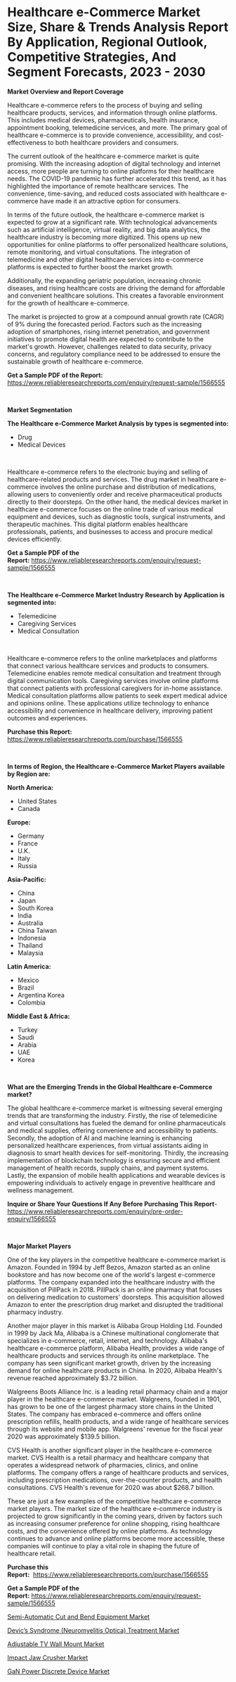 <p><h1>Healthcare e-Commerce Market Size, Share & Trends Analysis Report By Application, Regional Outlook, Competitive Strategies, And Segment Forecasts, 2023 - 2030</h1></p><p><strong>Market Overview and Report Coverage</strong></p>
<p><p>Healthcare e-commerce refers to the process of buying and selling healthcare products, services, and information through online platforms. This includes medical devices, pharmaceuticals, health insurance, appointment booking, telemedicine services, and more. The primary goal of healthcare e-commerce is to provide convenience, accessibility, and cost-effectiveness to both healthcare providers and consumers.</p><p>The current outlook of the healthcare e-commerce market is quite promising. With the increasing adoption of digital technology and internet access, more people are turning to online platforms for their healthcare needs. The COVID-19 pandemic has further accelerated this trend, as it has highlighted the importance of remote healthcare services. The convenience, time-saving, and reduced costs associated with healthcare e-commerce have made it an attractive option for consumers.</p><p>In terms of the future outlook, the healthcare e-commerce market is expected to grow at a significant rate. With technological advancements such as artificial intelligence, virtual reality, and big data analytics, the healthcare industry is becoming more digitized. This opens up new opportunities for online platforms to offer personalized healthcare solutions, remote monitoring, and virtual consultations. The integration of telemedicine and other digital healthcare services into e-commerce platforms is expected to further boost the market growth.</p><p>Additionally, the expanding geriatric population, increasing chronic diseases, and rising healthcare costs are driving the demand for affordable and convenient healthcare solutions. This creates a favorable environment for the growth of healthcare e-commerce.</p><p>The market is projected to grow at a compound annual growth rate (CAGR) of 9% during the forecasted period. Factors such as the increasing adoption of smartphones, rising internet penetration, and government initiatives to promote digital health are expected to contribute to the market's growth. However, challenges related to data security, privacy concerns, and regulatory compliance need to be addressed to ensure the sustainable growth of healthcare e-commerce.</p></p>
<p><strong>Get a Sample PDF of the Report:</strong> <a href="https://www.reliableresearchreports.com/enquiry/request-sample/1566555">https://www.reliableresearchreports.com/enquiry/request-sample/1566555</a></p>
<p>&nbsp;</p>
<p><strong>Market Segmentation</strong></p>
<p><strong>The Healthcare e-Commerce Market Analysis by types is segmented into:</strong></p>
<p><ul><li>Drug</li><li>Medical Devices</li></ul></p>
<p>&nbsp;</p>
<p><p>Healthcare e-commerce refers to the electronic buying and selling of healthcare-related products and services. The drug market in healthcare e-commerce involves the online purchase and distribution of medications, allowing users to conveniently order and receive pharmaceutical products directly to their doorsteps. On the other hand, the medical devices market in healthcare e-commerce focuses on the online trade of various medical equipment and devices, such as diagnostic tools, surgical instruments, and therapeutic machines. This digital platform enables healthcare professionals, patients, and businesses to access and procure medical devices efficiently.</p></p>
<p><strong>Get a Sample PDF of the Report:</strong>&nbsp;<a href="https://www.reliableresearchreports.com/enquiry/request-sample/1566555">https://www.reliableresearchreports.com/enquiry/request-sample/1566555</a></p>
<p>&nbsp;</p>
<p><strong>The Healthcare e-Commerce Market Industry Research by Application is segmented into:</strong></p>
<p><ul><li>Telemedicine</li><li>Caregiving Services</li><li>Medical Consultation</li></ul></p>
<p>&nbsp;</p>
<p><p>Healthcare e-commerce refers to the online marketplaces and platforms that connect various healthcare services and products to consumers. Telemedicine enables remote medical consultation and treatment through digital communication tools. Caregiving services involve online platforms that connect patients with professional caregivers for in-home assistance. Medical consultation platforms allow patients to seek expert medical advice and opinions online. These applications utilize technology to enhance accessibility and convenience in healthcare delivery, improving patient outcomes and experiences.</p></p>
<p><strong>Purchase this Report:</strong>&nbsp; <a href="https://www.reliableresearchreports.com/purchase/1566555">https://www.reliableresearchreports.com/purchase/1566555</a></p>
<p>&nbsp;</p>
<p><strong>In terms of Region, the Healthcare e-Commerce Market Players available by Region are:</strong></p>
<p>
    <p> <strong> North America: </strong>
        <ul>
            <li>United States</li>
            <li>Canada</li>
        </ul>
        </p> 
    <p> <strong> Europe: </strong>
        <ul>
            <li>Germany</li>
            <li>France</li>
            <li>U.K.</li>
            <li>Italy</li>
            <li>Russia</li>
        </ul>
        </p> 
    <p> <strong> Asia-Pacific: </strong>
        <ul>
            <li>China</li>
            <li>Japan</li>
            <li>South Korea</li>
            <li>India</li>
            <li>Australia</li>
            <li>China Taiwan</li>
            <li>Indonesia</li>
            <li>Thailand</li>
            <li>Malaysia</li>
        </ul>
        </p> 
    <p> <strong> Latin America: </strong>
        <ul>
            <li>Mexico</li>
            <li>Brazil</li>
            <li>Argentina Korea</li>
            <li>Colombia</li>
        </ul>
        </p> 
    <p> <strong> Middle East & Africa: </strong>
        <ul>
            <li>Turkey</li>
            <li>Saudi</li>
            <li>Arabia</li>
            <li>UAE</li>
            <li>Korea</li>
        </ul>
    </p>
    </p>
<p>&nbsp;</p>
<p><strong>What are the Emerging Trends in the Global Healthcare e-Commerce market?</strong></p>
<p><p>The global healthcare e-commerce market is witnessing several emerging trends that are transforming the industry. Firstly, the rise of telemedicine and virtual consultations has fueled the demand for online pharmaceuticals and medical supplies, offering convenience and accessibility to patients. Secondly, the adoption of AI and machine learning is enhancing personalized healthcare experiences, from virtual assistants aiding in diagnosis to smart health devices for self-monitoring. Thirdly, the increasing implementation of blockchain technology is ensuring secure and efficient management of health records, supply chains, and payment systems. Lastly, the expansion of mobile health applications and wearable devices is empowering individuals to actively engage in preventive healthcare and wellness management.</p></p>
<p><strong>Inquire or Share Your Questions If Any Before Purchasing This Report</strong>- <a href="https://www.reliableresearchreports.com/enquiry/pre-order-enquiry/1566555">https://www.reliableresearchreports.com/enquiry/pre-order-enquiry/1566555</a></p>
<p>&nbsp;</p>
<p><strong>Major Market Players</strong></p>
<p><p>One of the key players in the competitive healthcare e-commerce market is Amazon. Founded in 1994 by Jeff Bezos, Amazon started as an online bookstore and has now become one of the world's largest e-commerce platforms. The company expanded into the healthcare industry with the acquisition of PillPack in 2018. PillPack is an online pharmacy that focuses on delivering medication to customers' doorsteps. This acquisition allowed Amazon to enter the prescription drug market and disrupted the traditional pharmacy industry.</p><p>Another major player in this market is Alibaba Group Holding Ltd. Founded in 1999 by Jack Ma, Alibaba is a Chinese multinational conglomerate that specializes in e-commerce, retail, internet, and technology. Alibaba's healthcare e-commerce platform, Alibaba Health, provides a wide range of healthcare products and services through its online marketplace. The company has seen significant market growth, driven by the increasing demand for online healthcare products in China. In 2020, Alibaba Health's revenue reached approximately $3.72 billion.</p><p>Walgreens Boots Alliance Inc. is a leading retail pharmacy chain and a major player in the healthcare e-commerce market. Walgreens, founded in 1901, has grown to be one of the largest pharmacy store chains in the United States. The company has embraced e-commerce and offers online prescription refills, health products, and a wide range of healthcare services through its website and mobile app. Walgreens' revenue for the fiscal year 2020 was approximately $139.5 billion.</p><p>CVS Health is another significant player in the healthcare e-commerce market. CVS Health is a retail pharmacy and healthcare company that operates a widespread network of pharmacies, clinics, and online platforms. The company offers a range of healthcare products and services, including prescription medications, over-the-counter products, and health consultations. CVS Health's revenue for 2020 was about $268.7 billion.</p><p>These are just a few examples of the competitive healthcare e-commerce market players. The market size of the healthcare e-commerce industry is projected to grow significantly in the coming years, driven by factors such as increasing consumer preference for online shopping, rising healthcare costs, and the convenience offered by online platforms. As technology continues to advance and online platforms become more accessible, these companies will continue to play a vital role in shaping the future of healthcare retail.</p></p>
<p><strong>Purchase this Report:</strong>&nbsp;&nbsp;<a href="https://www.reliableresearchreports.com/purchase/1566555">https://www.reliableresearchreports.com/purchase/1566555</a></p>
<p></p>
<p><strong>Get a Sample PDF of the Report:</strong>&nbsp;<a href="https://www.reliableresearchreports.com/enquiry/request-sample/1566555">https://www.reliableresearchreports.com/enquiry/request-sample/1566555</a></p>
<p><p><a href="https://github.com/Chiragrp22/Market-Research-Report-List-1/blob/main/semi-automatic-cut-and-bend-equipment-market.md">Semi-Automatic Cut and Bend Equipment Market</a></p><p><a href="https://github.com/ChiragRP21/Market-Research-Report-List-1/blob/main/devics-syndrome-neuromyelitis-optica-treatment-market.md">Devic’s Syndrome (Neuromyelitis Optica) Treatment Market</a></p><p><a href="https://medium.com/@sheetal.reportprime/adjustable-tv-wall-mount-market-size-growth-forecast-2023-2030-debdd46f2c1d">Adjustable TV Wall Mount Market</a></p><p><a href="https://medium.com/@dexterhayes2023/impact-jaw-crusher-market-size-growth-forecast-2023-2030-f79490246f1b">Impact Jaw Crusher Market</a></p><p><a href="https://www.linkedin.com/pulse/gan-power-discrete-device-market-size-share-amp-trends-analysis-o7mqe/">GaN Power Discrete Device Market</a></p></p>